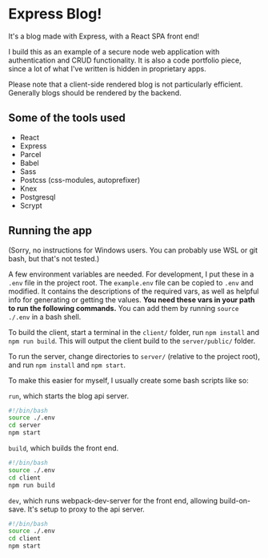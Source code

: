 # Express Blog!
It's a blog made with Express, with a React SPA front end!

I build this as an example of a secure node web application with authentication and CRUD functionality. It is also a code portfolio piece, since a lot of what I've written is hidden in proprietary apps.

Please note that a client-side rendered blog is not particularly efficient. Generally blogs should be rendered by the backend.

## Some of the tools used

- React
- Express
- Parcel
- Babel
- Sass
- Postcss (css-modules, autoprefixer)
- Knex
- Postgresql
- Scrypt

## Running the app

(Sorry, no instructions for Windows users. You can probably use WSL or git bash, but that's not tested.)

A few environment variables are needed. For development, I put these in a `.env` file in the project root. The `example.env` file can be copied to `.env` and modified. It contains the descriptions of the required vars, as well as helpful info for generating or getting the values. **You need these vars in your path to run the following commands.** You can add them by running `source ./.env` in a bash shell.

To build the client, start a terminal in the `client/` folder, run `npm install` and `npm run build`. This will output the client build to the `server/public/` folder.

To run the server, change directories to `server/` (relative to the project root), and run `npm install` and `npm start`.

To make this easier for myself, I usually create some bash scripts like so:

`run`, which starts the blog api server.
```bash
#!/bin/bash
source ./.env
cd server
npm start
```

`build`, which builds the front end.
```bash
#!/bin/bash
source ./.env
cd client
npm run build
```

`dev`, which runs webpack-dev-server for the front end, allowing build-on-save. It's setup to proxy to the api server.
```bash
#!/bin/bash
source ./.env
cd client
npm start
```
